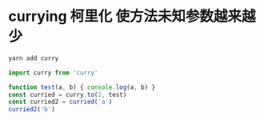 # currying 柯里化 使方法未知参数越来越少

```xml
yarn add curry
```

```js
import curry from 'curry'

function test(a, b) { console.log(a, b) }
const curried = curry.to(2, test)
const curried2 = curried('a')
curried2('b')
```

